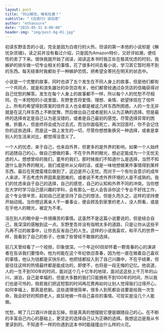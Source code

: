 ```yaml
---
layout: post
title: "何以解忧，唯有杜康？"
subtitle: "《白夜行》读后感"
author: "ethansure"
date: "2015-05-31 8:00:00"
header-img: "img/post-bg-01.jpg"
---
```


初读东野圭吾的小说，完全是因为白夜行的火热，但读的第一本他的小说却是《解忧杂货铺》，读之前并没有看过介绍，只是因为Amazon特价，又好评如潮，便任性的卖了下来。很快我就开始了阅读，阅读这本书时我正处在极其忧虑的时刻，我嫉妒的排斥做一切专业相关的事情，花了很多时间去看小说，学习其它暂时用不到的东西。每天结束时我都处于一种嫉妒恐慌，把希望全寄托在明天的状态中。

小说是一个完整的故事，同时也讲了五个发生在不同人身上的故事，但是他们都有一个共同点，就是和浪失雄壮的杂货店有关，他们都曾经通过杂货店的信箱获得对自己忧愁的解答。发生在每个人身上的故事都不一样，所以每个人的忧愁不尽相同，在一本短短的小说里面，东野奎吾将爱情、理想、亲情、欲望体现在了信件上。所有的希望得到答案的信件主人也全都是被这几样东西所困惑。人的一生无非就是在这几样东西上不断犹豫，然后做出自己或者是别人认为正确的选择。但是最终的选择肯定是自己认为是没错的，或者是自己最初的感觉。尽管选择异常的困难，折磨人，但是终将会成为过去式，而当你面临死亡，再次回首时，你不会记住你的这些选择，而是这一路上发生的一切，尽管你想想象换另一种选择，或者是拿别人的生活来对比，都觉得没意义了。

一个人的忧虑，来于自己，也来自外界，但更多的是外界的影响，如果一个人始终的追随自己的心，做自己想做的事，不在乎外界的眼光，想必定能成为一个无忧无虑的人。想想曾经的我们，童年的我们，那时候我们不知道什么是选择，当然不知道什么是外界的眼光，我们或是听从父母的话，或是一味地想做某件事情得到某样东西，最后在死搅蛮缠后做到了，这边是开心无忧。而对于一个有社会意识的成年人来讲，不去考虑外界因素是困难的，或者说不考虑外界环境的人是不成熟的。我们的忧虑来自于自己的选择，自己的感觉，自己的认知和外界不同的冲突。当你想在大学时学习自己感兴趣的学科，会有那么一批人会告诉你这个专业不好找工作，这个专业很辛苦，起初自己还是坚持了自己的想法，但是久而久之，这样的坚持便开始动摇。当你想远离亲人干一番事业，便会顾及到家里的老人，没人照看，或是在乎他人的眼光，被定为不孝。

活在别人的眼中是一件很痛苦的事情。这虽然不是这篇小说要说的，但是结合自己，我深深的感触到这一点。东野奎吾并没有指明太多的道路，只是让你从这些平凡再不过的故事中，让你去反省自己的人生。这样的小说我喜欢，和平凡的世界一样，我看到了自己的影子，也做了些曾经不敢做的选择。

前几天曾经看了一个视频，印象很深。一个年近60但却怀着一颗青春的心的演讲者在告诉我们要惜命。他为何能在这个年纪依旧青春，因为他一直在做着自己喜欢的事情，他认为钱都是买快乐的，他把钱都投入到了自己兴趣中，不在乎结果，但是往往这样的热情最终都是能成功的，即使不，也将是一段无悔的记忆。他说道，人的一生不到100年的时间，面对这个几十亿年的地球，面对这这些上千万年的山川，湖泊，自己是幸福的，但是大多数的我们只能拥有不到100年的时间，所以我们也是可怜的，倘若我们把这短暂的时间再花费再如何让别人觉得我们过得开心，如何幸福上，那真是悲剧。这些道理很简单，很多人到死都会说要是给我一次生命，我会好好的照顾老人，疯狂地做一件自己喜欢的事情。可现实是没几个人能做。

忧愁，喝了几口酒兴许就会忘掉。但是真真的想摆脱它便是跟随自己的心。在不断的丰富自己内心的基础上，更坚定的选择自己认为正确的选择。我想这边是我从书里读到的。不知道不一样的你遇到这本书时能碰撞出什么样的火花。
